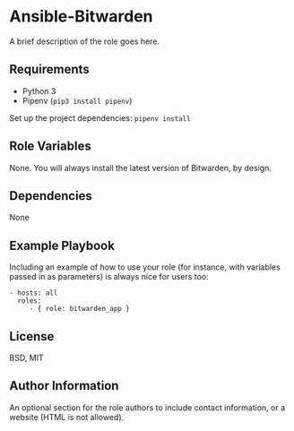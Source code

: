 Ansible-Bitwarden
=========

A brief description of the role goes here.

Requirements
------------

- Python 3
- Pipenv (`pip3 install pipenv`)

Set up the project dependencies:
`pipenv install`

Role Variables
--------------

None. You will always install the latest version of Bitwarden, by design.

Dependencies
------------

None

Example Playbook
----------------

Including an example of how to use your role (for instance, with variables passed in as parameters) is always nice for users too:

    - hosts: all
      roles:
         - { role: bitwarden_app }

License
-------

BSD, MIT

Author Information
------------------

An optional section for the role authors to include contact information, or a website (HTML is not allowed).
